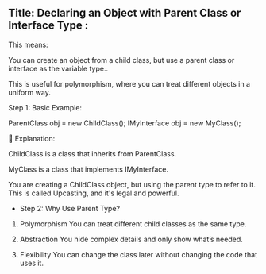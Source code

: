 ﻿##  Title: Declaring an Object with Parent Class or Interface Type :

This means: 

You can create an object from a child class, but use a parent class or interface as the variable type..

This is useful for polymorphism, where you can treat different objects in a uniform way.

Step 1: Basic Example:

ParentClass obj = new ChildClass(); 
IMyInterface obj = new MyClass();

📌 Explanation:

ChildClass is a class that inherits from ParentClass.

MyClass is a class that implements IMyInterface.

You are creating a ChildClass object, but using the parent type to refer to it.
This is called Upcasting, and it's legal and powerful.


- Step 2: Why Use Parent Type?

1. Polymorphism
You can treat different child classes as the same type.

2. Abstraction
You hide complex details and only show what’s needed.

 3. Flexibility
You can change the class later without changing the code that uses it.






